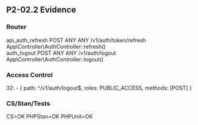 ## P2-02.2 Evidence

### Router
  api_auth_refresh           POST     ANY      ANY    /v1/auth/token/refresh              App\Controller\AuthController::refresh()                     
  auth_logout                POST     ANY      ANY    /v1/auth/logout                     App\Controller\AuthController::logout()                      

### Access Control
32:    - { path: ^/v1/auth/logout$,        roles: PUBLIC_ACCESS, methods: [POST] }

### CS/Stan/Tests
CS=OK
PHPStan=OK
PHPUnit=OK
